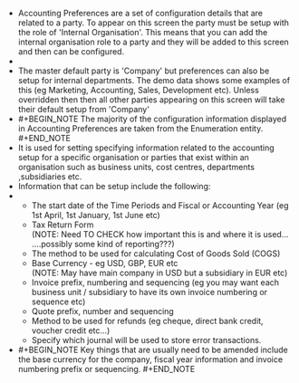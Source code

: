 - Accounting Preferences are a set of configuration details that are related to a party. To appear on this screen the party must be setup with the role of 'Internal Organisation'. This means that you can add the internal organisation role to a party and they will be added to this screen and then can be configured.
-
- The master default party is 'Company' but preferences can also be setup for internal departments. The demo data shows some examples of this (eg Marketing, Accounting, Sales, Development etc). Unless overridden then then all other parties appearing on this screen will take their default setup from 'Company'
- #+BEGIN_NOTE
  The majority of the configuration information displayed in Accounting Preferences are taken from the Enumeration entity.
  #+END_NOTE
- It is used for setting specifying information related to the accounting setup for a specific organisation or parties that exist within an organisation such as business units, cost centres, departments ,subsidiaries etc.
- Information that can be setup include the following:
- <ul>
  <li>The start date of the Time Periods and Fiscal or Accounting Year (eg 1st April, 1st January, 1st June etc)</li>
  <li>Tax Return Form
  <br>(NOTE: Need TO CHECK how important this is and where it is used…​…​.possibly some kind of reporting???)</li>
  <li>The method to be used for calculating Cost of Goods Sold (COGS)</li>
  <li>Base Currency - eg USD, GBP, EUR etc
  <br>(NOTE: May have main company in USD but a subsidiary in EUR etc)</li>
  <li>Invoice prefix, numbering and sequencing (eg you may want each business unit / subsidiary to have its own invoice numbering or sequence etc)</li>
  <li>Quote prefix, number and sequencing</li>
  <li>Method to be used for refunds (eg cheque, direct bank credit, voucher credit etc…​)</li>
  <li>Specify which journal will be used to store error transactions.</li>
  </ul>
- #+BEGIN_NOTE
  Key things that are usually need to be amended include the base currency for the company, fiscal year information and invoice numbering prefix or sequencing.
  #+END_NOTE